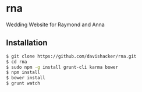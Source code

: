 rna
===

Wedding Website for Raymond and Anna

Installation
----
```sh
$ git clone https://github.com/davishacker/rna.git
$ cd rna
$ sudo npm -g install grunt-cli karma bower
$ npm install
$ bower install
$ grunt watch
```
